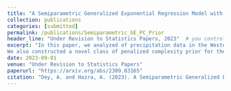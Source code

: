 ```yaml
---
title: "A Semiparametric Generalized Exponential Regression Model with a Principled Distance-based Prior for Analyzing Trends in Rainfall"
collection: publications
categories: [submitted]
permalink: /publications/Semiparametric_GE_PC_Prior
header_line: "Under Revision to Statistics Papers, 2023"  # you control this line fully
excerpt: "In this paper, we analyzed of precipitation data in the Western Ghats region from 1901 to 2022 by developing a semiparametric GE regression model that extends the GE distribution to a regression setting.
We also constructed a novel class of penalized complexity prior for the shape parameter of the GE distribution."
date: 2023-09-01
venue: "Under Revision to Statistics Papers"
paperurl: "https://arxiv.org/abs/2309.03165"
citation: "Dey, A. and Hazra, A. (2023). A Semiparametric Generalized Exponential Regression Model with a Principled Distance-based Prior for Analyzing Trends in Rainfall."
---
```

